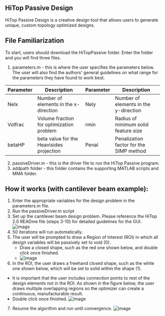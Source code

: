 ## HiTop Passive Design
HiTop Passive Design is a creative design tool that allows users to generate unique, custom topology optimized designs. 

## File Familiarization
To start, users should download the HiTopPassive folder. Enter the folder and you will find three files. 
1. parameters.m - this is where the user specifies the parameters below. The user will also find the authors' general guidelines on what range for the parameters they have found to work best.

| Parameter  | Description | Parameter |  Description |
| ------------- | ------------- | ------------- | ------------- |
| Nelx | Number of elements in the x-direction | Nely  | Number of elements in the y-direction|
| Volfrac | Volume fraction for optimization problem| rmin  | Radius of minimum solid feature size|
| betaHP | beta value for the Heavisides projection| Penal  | Penalization factor for the SIMP method|
2. passiveDriver.m - this is the driver file to run the HiTop Passive program.
3. addpath folder - this folder contains the supporting MATLAB scripts and MMA folder. 
## How it works (with cantilever beam example):
1. Enter the appropriate variables for the design problem in the parameters.m file.
2. Run the passiveDriver.m script
3. Set up the cantilever beam design problem. Please reference the HiTop 2.0 READme file (steps 3-10) for detailed guidelines for the GUI.
![image](https://github.com/jvcar/CarstensenGroup/assets/142328197/e8beb035-9f39-49d6-af88-cb54e11ec52a)
4. 50 iterations will run automatically.
5. The user will be prompted to draw a Region of Interest (ROI) in which all design variables will be passively set to void (0).
   - Draw a closed shape, such as the red one shown below, and double click once finished.
   -  ![image](https://github.com/jvcar/CarstensenGroup/assets/142328197/b8c3828b-13dd-44f7-8c35-4dca558e7581)
6. In the ROI, the user draws a freehand closed shape, such as the white one shown below, which will be set to solid within the shape (1).
- It is important that the user includes connection points to rest of the design elements not in the ROI. As shown in the figure below, the user draws multiple overlapping regions so the optimizer can create a continuous, manufacturable result.
- Double click once finished.
![image](https://github.com/jvcar/CarstensenGroup/assets/142328197/287e1292-435d-48c4-be9f-4120202a6b83)
7. Resume the algorithm and run until convergence.
![image](https://github.com/jvcar/CarstensenGroup/assets/142328197/10c39e74-8a6c-4ca7-9080-8f11b8eaecec)
